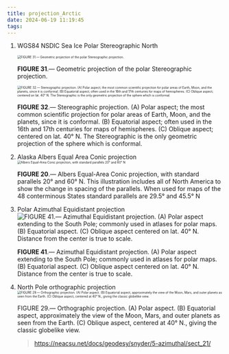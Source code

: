 ```yaml
---
title: projection_Arctic
date: 2024-06-19 11:19:45
tags:
---
```






1. WGS84 NSDIC Sea Ice Polar Stereographic North

   <img src="https://cdn.jsdelivr.net/gh/jiaoyueLIB/images@main/img/figure31.png" alt="FIGURE 31.— Geometric projection of the polar Stereographic projection." style="zoom:50%;" />

   **FIGURE 31**.— Geometric projection of the polar Stereographic projection.

   <img src="https://cdn.jsdelivr.net/gh/jiaoyueLIB/images@main/img/figure32.png" alt="FIGURE 32.— Stereographic projection. (A) Polar aspect; the most common scientific projection for polar areas of Earth, Moon, and the planets, since it is conformal. (B) Equatorial aspect; often used in the 16th and 17th centuries for maps of hemispheres. (C) Oblique aspect; centered on lat. 40° N. The Stereographic is the only geometric projection of the sphere which is conformal." style="zoom:50%;" />

   **FIGURE 32**.— Stereographic projection. (A) Polar aspect; the most common scientific projection for polar areas of Earth, Moon, and the planets, since it is conformal. (B) Equatorial aspect; often used in the 16th and 17th centuries for maps of hemispheres. (C) Oblique aspect; centered on lat. 40° N. The Stereographic is the only geometric projection of the sphere which is conformal.

2. Alaska Albers Equal Area Conic projection 
   <img src="https://neacsu.net/docs/geodesy/snyder/4-conic/figure20.png" alt="Albers Equal-Area Conic projection, with standard parallels 20° and 60° N" style="zoom:50%;" />

   **FIGURE 20**.— Albers Equal-Area Conic projection, with standard parallels 20° and 60° N. This illustration includes all of North America to show the change in spacing of the parallels. When used for maps of the 48 conterminous States standard parallels are 29.5° and 45.5° N

3. Polar Azimuthal Equidistant projection
   ![FIGURE 41.— Azimuthal Equidistant projection. (A) Polar aspect extending to the South Pole; commonly used in atlases for polar maps. (B) Equatorial aspect. (C) Oblique aspect centered on lat. 40° N. Distance from the center is true to scale.](https://cdn.jsdelivr.net/gh/jiaoyueLIB/images@main/img/figure41.png)

   **FIGURE 41**.— Azimuthal Equidistant projection. (A) Polar aspect extending to the South Pole; commonly used in atlases for polar maps. (B) Equatorial aspect. (C) Oblique aspect centered on lat. 40° N. Distance from the center is true to scale.

4. North Pole orthographic projection 
   <img src="https://cdn.jsdelivr.net/gh/jiaoyueLIB/images@main/img/figure29.png" alt="FIGURE 29.— Orthographic projection. (A) Polar aspect. (B) Equatorial aspect, approximately the view of the Moon, Mars, and outer planets as seen from the Earth. (C) Oblique aspect, centered at 40° N., giving the classic globelike view." style="zoom:50%;" />


   FIGURE 29.— Orthographic projection. (A) Polar aspect. (B) Equatorial aspect, approximately the view of the Moon, Mars, and outer planets as seen from the Earth. (C) Oblique aspect, centered at 40° N., giving the classic globelike view.

   > https://neacsu.net/docs/geodesy/snyder/5-azimuthal/sect_21/
